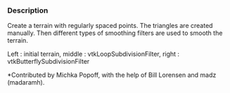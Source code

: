### Description

Create a terrain with regularly spaced points. The triangles are created manually. Then different types of smoothing filters are used to smooth the terrain.

Left : initial terrain, middle : vtkLoopSubdivisionFilter, right : vtkButterflySubdivisionFilter

*Contributed by Michka Popoff, with the help of Bill Lorensen and madz (madaramh).
